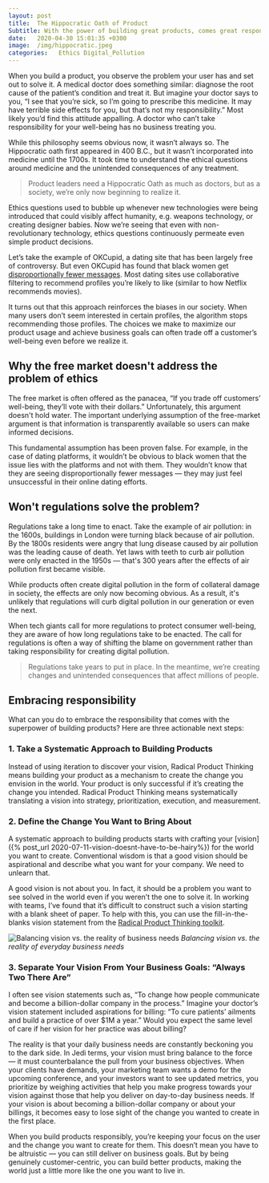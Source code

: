 ```yaml
---
layout: post
title:  The Hippocratic Oath of Product
Subtitle: With the power of building great products, comes great responsibility
date:   2020-04-30 15:01:35 +0300
image:  /img/hippocratic.jpeg
categories:   Ethics Digital_Pollution
---
```


When you build a product, you observe the problem your user has and set out to solve it. A medical doctor does something similar: diagnose the root cause of the patient’s condition and treat it. But imagine your doctor says to you, “I see that you’re sick, so I’m going to prescribe this medicine. It may have terrible side effects for you, but that’s not my responsibility.” Most likely you’d find this attitude appalling. A doctor who can’t take responsibility for your well-being has no business treating you.

While this philosophy seems obvious now, it wasn’t always so. The Hippocratic oath first appeared in 400 B.C., but it wasn’t incorporated into medicine until the 1700s. It took time to understand the ethical questions around medicine and the unintended consequences of any treatment.

>Product leaders need a Hippocratic Oath as much as doctors, but as a society, we’re only now beginning to realize it.

Ethics questions used to bubble up whenever new technologies were being introduced that could visibly affect humanity, e.g. weapons technology, or creating designer babies. Now we’re seeing that even with non-revolutionary technology, ethics questions continuously permeate even simple product decisions.

Let’s take the example of OKCupid, a dating site that has been largely free of controversy. But even OKCupid has found that black women get [disproportionally fewer messages](https://www.wired.com/story/monster-match-dating-app/). Most dating sites use collaborative filtering to recommend profiles you’re likely to like (similar to how Netflix recommends movies).

It turns out that this approach reinforces the biases in our society. When many users don’t seem interested in certain profiles, the algorithm stops recommending those profiles. The choices we make to maximize our product usage and achieve business goals can often trade off a customer’s well-being even before we realize it.

## Why the free market doesn't address the problem of ethics
The free market is often offered as the panacea, “If you trade off customers’ well-being, they’ll vote with their dollars.” Unfortunately, this argument doesn't hold water. The important underlying assumption of the free-market argument is that information is transparently available so users can make informed decisions.

This fundamental assumption has been proven false. For example, in the case of dating platforms, it wouldn’t be obvious to black women that the issue lies with the platforms and not with them. They wouldn’t know that they are seeing disproportionally fewer messages — they may just feel unsuccessful in their online dating efforts.

## Won't regulations solve the problem?
Regulations take a long time to enact. Take the example of air pollution: in the 1600s, buildings in London were turning black because of air pollution. By the 1800s residents were angry that lung disease caused by air pollution was the leading cause of death. Yet laws with teeth to curb air pollution were only enacted in the 1950s — that's 300 years after the effects of air pollution first became visible.

While products often create digital pollution in the form of collateral damage in society, the effects are only now becoming obvious. As a result, it's unlikely that regulations will curb digital pollution in our generation or even the next.

 When tech giants call for more regulations to protect consumer well-being, they are aware of how long regulations  take to be enacted. The call for regulations is often a way of shifting the blame on government rather than taking responsibility for creating digital pollution.

>Regulations take years to put in place. In the meantime, we’re creating changes and unintended consequences that affect millions of people.

## Embracing responsibility
What can you do to embrace the responsibility that comes with the superpower of building products? Here are three actionable next steps:

### 1. **Take a Systematic Approach to Building Products**

Instead of using iteration to discover your vision, Radical Product Thinking means building your product as a mechanism to create the change you envision in the world. Your product is only successful if it’s creating the change you intended. Radical Product Thinking means systematically translating a vision into strategy, prioritization, execution, and measurement.

### 2. **Define the Change You Want to Bring About**
A systematic approach to building products starts with crafting your [vision]({% post_url 2020-07-11-vision-doesnt-have-to-be-hairy%})  for the world you want to create. Conventional wisdom is that a good vision should be aspirational and describe what you want for your company. We need to unlearn that.

A good vision is not about you. In fact, it should be a problem you want to see solved in the world even if you weren’t the one to solve it. In working with teams, I’ve found that it’s difficult to construct such a vision starting with a blank sheet of paper. To help with this, you can use the fill-in-the-blanks vision statement from the [Radical Product Thinking toolkit](https://www.radicalproduct.com/toolkit).

![Balancing vision vs. the reality of business needs]({{site.baseurl}}/img/balance.png)
*Balancing vision vs. the reality of everyday business needs*


### 3. Separate Your Vision From Your Business Goals: “Always Two There Are”
I often see vision statements such as, “To change how people communicate and become a billion-dollar company in the process.” Imagine your doctor’s vision statement included aspirations for billing: “To cure patients’ ailments and build a practice of over $1M a year.” Would you expect the same level of care if her vision for her practice was about billing?

The reality is that your daily business needs are constantly beckoning you to the dark side. In Jedi terms, your vision must bring balance to the force — it must counterbalance the pull from your business objectives. When your clients have demands, your marketing team wants a demo for the upcoming conference, and your investors want to see updated metrics, you prioritize by weighing activities that help you make progress towards your vision against those that help you deliver on day-to-day business needs. If your vision is about becoming a billion-dollar company or about your billings, it becomes easy to lose sight of the change you wanted to create in the first place.

When you build products responsibly, you’re keeping your focus on the user and the change you want to create for them. This doesn’t mean you have to be altruistic — you can still deliver on business goals. But by being genuinely customer-centric, you can build better products, making the world just a little more like the one you want to live in.

